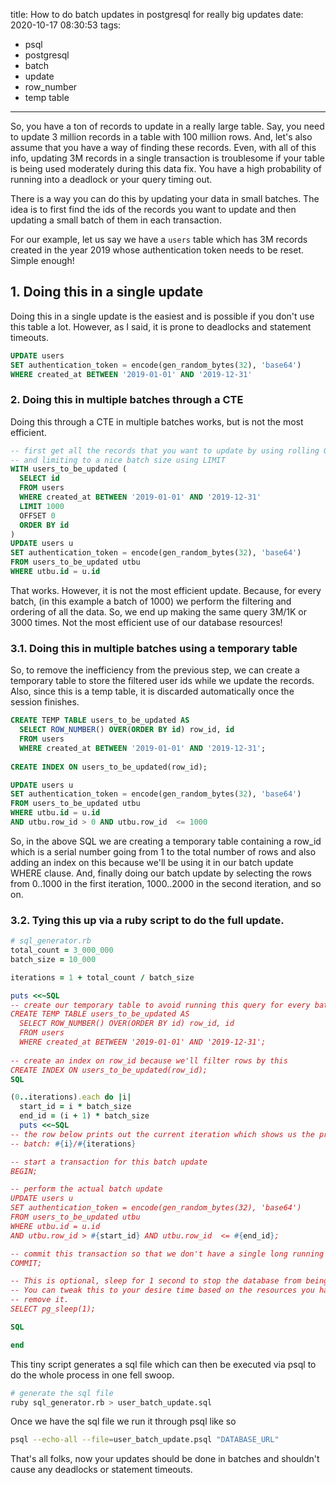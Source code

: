 title: How to do batch updates in postgresql for really big updates
date: 2020-10-17 08:30:53
tags:
- psql
- postgresql
- batch
- update
- row_number
- temp table
---

So, you have a ton of records to update in a really large table. Say, you need
to update 3 million records in a table with 100 million rows. And, let's also
assume that you have a way of finding these records. Even, with all of this
info, updating 3M records in a single transaction is troublesome if your table
is being used moderately during this data fix. You have a high probability of
running into a deadlock or your query timing out.

There is a way you can do this by updating your data in small batches. The idea
is to first find the ids of the records you want to update and then updating a
small batch of them in each transaction.

For our example, let us say we have a `users` table which has 3M records created
in the year 2019 whose authentication token needs to be reset. Simple enough!

## 1. Doing this in a single update

Doing this in a single update is the easiest and is possible if you don't use
this table a lot. However, as I said, it is prone to deadlocks and statement
timeouts.

```sql
UPDATE users
SET authentication_token = encode(gen_random_bytes(32), 'base64')
WHERE created_at BETWEEN '2019-01-01' AND '2019-12-31'
```

### 2. Doing this in multiple batches through a CTE

Doing this through a CTE in multiple batches works, but is not the most
efficient.

```sql
-- first get all the records that you want to update by using rolling OFFSETs
-- and limiting to a nice batch size using LIMIT
WITH users_to_be_updated (
  SELECT id
  FROM users
  WHERE created_at BETWEEN '2019-01-01' AND '2019-12-31'
  LIMIT 1000
  OFFSET 0
  ORDER BY id
)
UPDATE users u
SET authentication_token = encode(gen_random_bytes(32), 'base64')
FROM users_to_be_updated utbu
WHERE utbu.id = u.id
```

That works. However, it is not the most efficient update. Because, for every
batch, (in this example a batch of 1000) we perform the filtering and ordering
of all the data. So, we end up making the same query 3M/1K or 3000 times. Not
the most efficient use of our database resources!

### 3.1. Doing this in multiple batches using a temporary table 
So, to remove the inefficiency from the previous step, we can create a temporary table to
store the filtered user ids while we update the records. Also, since this is a
temp table, it is discarded automatically once the session finishes.

```sql
CREATE TEMP TABLE users_to_be_updated AS
  SELECT ROW_NUMBER() OVER(ORDER BY id) row_id, id
  FROM users
  WHERE created_at BETWEEN '2019-01-01' AND '2019-12-31';
  
CREATE INDEX ON users_to_be_updated(row_id);

UPDATE users u
SET authentication_token = encode(gen_random_bytes(32), 'base64')
FROM users_to_be_updated utbu
WHERE utbu.id = u.id
AND utbu.row_id > 0 AND utbu.row_id  <= 1000
```

So, in the above SQL we are creating a temporary table containing a row_id which
is a serial number going from 1 to the total number of rows and also adding an
index on this because we'll be using it in our batch update WHERE clause. And,
finally doing our batch update by selecting the rows from 0..1000 in the first
iteration, 1000..2000 in the second iteration, and so on.

### 3.2. Tying this up via a ruby script to do the full update.

```ruby
# sql_generator.rb
total_count = 3_000_000
batch_size = 10_000

iterations = 1 + total_count / batch_size

puts <<~SQL
-- create our temporary table to avoid running this query for every batch update
CREATE TEMP TABLE users_to_be_updated AS
  SELECT ROW_NUMBER() OVER(ORDER BY id) row_id, id
  FROM users
  WHERE created_at BETWEEN '2019-01-01' AND '2019-12-31';
  
-- create an index on row_id because we'll filter rows by this
CREATE INDEX ON users_to_be_updated(row_id);
SQL

(0..iterations).each do |i|
  start_id = i * batch_size
  end_id = (i + 1) * batch_size
  puts <<~SQL
-- the row below prints out the current iteration which shows us the progress
-- batch: #{i}/#{iterations}

-- start a transaction for this batch update
BEGIN;

-- perform the actual batch update
UPDATE users u
SET authentication_token = encode(gen_random_bytes(32), 'base64')
FROM users_to_be_updated utbu
WHERE utbu.id = u.id
AND utbu.row_id > #{start_id} AND utbu.row_id  <= #{end_id};

-- commit this transaction so that we don't have a single long running transaction
COMMIT;

-- This is optional, sleep for 1 second to stop the database from being overwhelmed.
-- You can tweak this to your desire time based on the resources you have or
-- remove it.
SELECT pg_sleep(1);

SQL

end
```

This tiny script generates a sql file which can then be executed via psql to do
the whole process in one fell swoop.

```bash
# generate the sql file
ruby sql_generator.rb > user_batch_update.sql
```

Once we have the sql file we run it through psql like so

```bash
psql --echo-all --file=user_batch_update.psql "DATABASE_URL"
```

That's all folks, now your updates should be done in batches and shouldn't cause
any deadlocks or statement timeouts.
